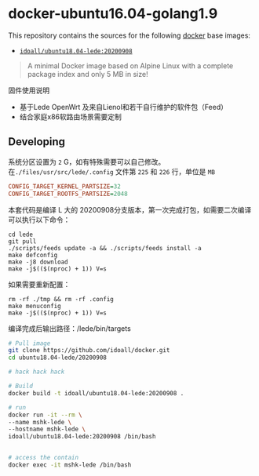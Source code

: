 
docker-ubuntu16.04-golang1.9
=============


This repository contains the sources for the following [docker](https://docker.io) base images:
- [`idoall/ubuntu18.04-lede:20200908`](https://hub.docker.com/r/idoall/ubuntu18.04-lede/)

> A minimal Docker image based on Alpine Linux with a complete package index and only 5 MB in size!

固件使用说明

* 基于Lede OpenWrt 及来自Lienol和若干自行维护的软件包（Feed）
* 结合家庭x86软路由场景需要定制

## Developing

系统分区设置为 `2` G，如有特殊需要可以自己修改。在`./files/usr/src/lede/.config` 文件第 `225` 和 `226` 行，单位是 `MB`
```ini
CONFIG_TARGET_KERNEL_PARTSIZE=32
CONFIG_TARGET_ROOTFS_PARTSIZE=2048
```

本套代码是编译 L 大的 20200908分支版本，第一次完成打包，如需要二次编译可以执行以下命令：
```shell
cd lede
git pull
./scripts/feeds update -a && ./scripts/feeds install -a
make defconfig
make -j8 download
make -j$(($(nproc) + 1)) V=s
```

如果需要重新配置：
```shell
rm -rf ./tmp && rm -rf .config
make menuconfig
make -j$(($(nproc) + 1)) V=s
```
编译完成后输出路径：/lede/bin/targets

```bash
# Pull image
git clone https://github.com/idoall/docker.git
cd ubuntu18.04-lede/20200908

# hack hack hack

# Build
docker build -t idoall/ubuntu18.04-lede:20200908 .

# run
docker run -it --rm \
--name mshk-lede \
--hostname mshk-lede \
idoall/ubuntu18.04-lede:20200908 /bin/bash


# access the contain
docker exec -it mshk-lede /bin/bash
```


